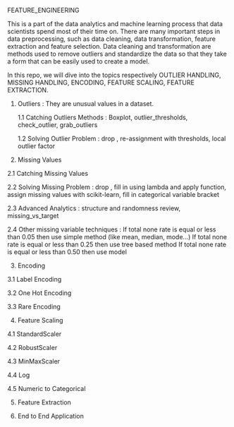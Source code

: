 FEATURE_ENGINEERING

  This is a part of the data analytics and machine learning process that data scientists spend most of their time on. There are many important steps in data preprocessing, such as data cleaning, data transformation, feature extraction and feature selection. Data cleaning and transformation are methods used to remove outliers and standardize the data so that they take a form that can be easily used to create a model.
  
  In this repo, we will dive into the topics respectively OUTLIER HANDLING, MISSING HANDLING, ENCODING, FEATURE SCALING, FEATURE EXTRACTION.
  
 1. Outliers : They are unusual values in a dataset.

    1.1 Catching Outliers Methods : Boxplot, outlier_thresholds, check_outlier, grab_outliers

    1.2 Solving Outlier Problem : drop , re-assignment with thresholds, local outlier factor

  2. Missing Values 

   2.1 Catching Missing Values

   2.2 Solving Missing Problem : drop , fill in using lambda and apply function, assign missing values with scikit-learn, fill in categorical variable bracket
  
   2.3 Advanced Analytics : structure and randomness review, missing_vs_target
  
   2.4 Other missing variable techniques :
     If total none rate is equal or less than 0.05 then use simple method (like mean, median, mode...)
     If total none rate is equal or less than 0.25 then use tree based method 
     If total none rate is equal or less than 0.50 then use model 
   
  3. Encoding

   3.1 Label Encoding
   
   3.2 One Hot Encoding
   
   3.3 Rare Encoding

  4. Feature Scaling

   4.1 StandardScaler
  
   4.2 RobustScaler
   
   4.3 MinMaxScaler
   
   4.4 Log
   
   4.5 Numeric to Categorical

  5. Feature Extraction

  6. End to End Application

